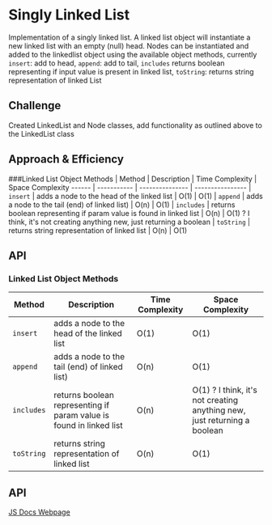# Singly Linked List
Implementation of a singly linked list. A linked list object will instantiate a new linked list with an empty (null) head. Nodes can be instantiated and added to the linkedlist object using the available object methods, currently ```insert```: add to head, ```append```: add to tail, ```includes``` returns boolean representing if input value is present in linked list, ```toString```: returns string representation of linked List

## Challenge
Created LinkedList and Node classes, add functionality as outlined above to the LinkedList class

## Approach & Efficiency

###Linked List Object Methods
| Method | Description | Time Complexity | Space Complexity
------ | ----------- | --------------- | ----------------
| ```insert``` | adds a node to the head of the linked list | O(1) | O(1)
| ```append``` | adds a node to the tail (end) of linked list) |  O(n) | O(1)
| ```includes``` | returns boolean representing if param value is found in linked list | O(n) | O(1) ? I think, it's not creating anything new, just returning a boolean
| ```toString``` | returns string representation of linked list | O(n) | O(1)


## API

### Linked List Object Methods
Method | Description | Time Complexity | Space Complexity
------ | ----------- | --------------- | ----------------
 ```insert``` | adds a node to the head of the linked list | O(1) | O(1)
 ```append``` | adds a node to the tail (end) of linked list) |  O(n) | O(1)
 ```includes``` | returns boolean representing if param value is found in linked list | O(n) | O(1) ? I think, it's not creating anything new, just returning a boolean
 ```toString``` | returns string representation of linked list | O(n) | O(1)


## API
[JS Docs Webpage](https://)
